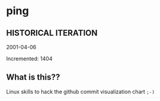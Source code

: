 # ping

## HISTORICAL ITERATION
2001-04-06

Incremented: 1404

## What is this?? 
Linux skills to hack the github commit visualization chart `;-)`
